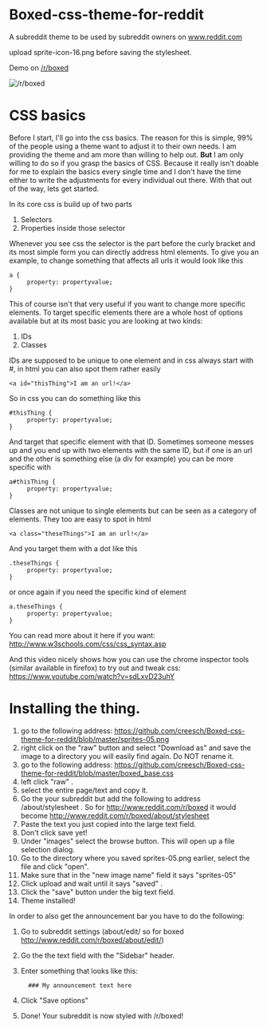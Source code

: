 Boxed-css-theme-for-reddit
==========================

A subreddit theme to be used by subreddit owners on www.reddit.com 

upload sprite-icon-16.png before saving the stylesheet.

Demo on [/r/boxed](http://reddit.com/r/boxed)

![/r/boxed](https://i.imgur.com/os5ZDgt.png)


# CSS basics
Before I start, I'll go into the css basics. The reason for this is simple, 99% of the people using a theme want to adjust it to their own needs. I am providing the theme and am more than willing to help out. **But** I am only willing to do so if you grasp the basics of CSS. Because it really isn't doable for me to explain the basics every single time and I don't have the time either to write the adjustments for every individual out there. With that out of the way, lets get started. 

In its core css is build up of two parts 

1. Selectors 
2. Properties inside those selector 

Whenever you see css the selector is the part before the curly bracket and its most simple form you can directly address html elements. To give you an example, to change something that affects all urls it would look like this 

    a {
         property: propertyvalue;
    }

This of course isn't that very useful if you want to change more specific elements. To target specific elements there are a whole host of options available but at its most basic you are looking at two kinds: 

1. IDs 
2. Classes  

IDs are supposed to be unique to one element and in css always start with #, in html you can also spot them rather easily 

    <a id="thisThing">I am an url!</a>

So in css you can do something like this 

    #thisThing {
         property: propertyvalue;
    }

And target that specific element with that ID. Sometimes someone messes up and you end up with two elements with the same ID, but if one is an url and the other is something else (a div for example) you can be more specific with 

    a#thisThing {
         property: propertyvalue;
    }

Classes are not unique to single elements but can be seen as a category of elements. They too are easy to spot in html

    <a class="theseThings">I am an url!</a>

And you target them with a dot like this 

    .theseThings {
         property: propertyvalue;
    }

or once again if you need the specific kind of element 

    a.theseThings {
         property: propertyvalue;
    }

You can read more about it here if you want: http://www.w3schools.com/css/css_syntax.asp 

And this video nicely shows how you can use the chrome inspector tools (similar available in firefox) to try out and tweak css: 
https://www.youtube.com/watch?v=sdLxvD23uhY


# Installing the thing. 

1. go to the following address: https://github.com/creesch/Boxed-css-theme-for-reddit/blob/master/sprites-05.png
2. right click on the "raw" button and select "Download as" and save the image to a directory you will easily find again. Do NOT rename it. 
3. go to the following address: 
https://github.com/creesch/Boxed-css-theme-for-reddit/blob/master/boxed_base.css 
4. left click "raw" .
5. select the entire page/text and copy it. 
6. Go the your subreddit but add the following to address /about/stylesheet . So for http://www.reddit.com/r/boxed it would become http://www.reddit.com/r/boxed/about/stylesheet
7. Paste the text you just copied into the large text field. 
8. Don't click save yet! 
9. Under "images" select the browse button. This will open up a file selection dialog. 
10. Go to the directory where you saved sprites-05.png earlier, select the file and click "open". 
11. Make sure that in the "new image name" field it says "sprites-05" 
12. Click upload and wait until it says "saved" .
13. Click the "save" button under the big text field. 
14. Theme installed! 

In order to also get the announcement bar you have to do the following: 

1. Go to subreddit settings (about/edit/ so for boxed http://www.reddit.com/r/boxed/about/edit/)
2. Go the the text field with the "Sidebar" header. 
3. Enter something that looks like this: 

         ### My announcement text here 
4. Click "Save options" 
5. Done! Your subreddit is now styled with /r/boxed! 
